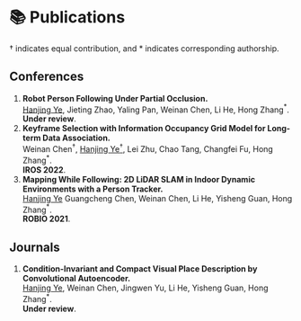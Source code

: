 # 📚 Publications
$\dagger$ indicates equal contribution, and $*$ indicates corresponding authorship.

## Conferences
1. **Robot Person Following Under Partial Occlusion.** <br /><u>Hanjing Ye</u>, Jieting Zhao, Yaling Pan, Weinan Chen, Li He, Hong Zhang$^*$. <br />**Under review**.
2. **Keyframe Selection with Information Occupancy Grid Model for Long-term Data Association.** <br />Weinan Chen$^\dagger$, <u>Hanjing Ye$^\dagger$</u>, Lei Zhu, Chao Tang, Changfei Fu, Hong Zhang$^*$. <br />**IROS 2022**.
3. **Mapping While Following: 2D LiDAR SLAM in Indoor Dynamic Environments with a Person Tracker.** <br /><u>Hanjing Ye</u> Guangcheng Chen, Weinan Chen, Li He, Yisheng Guan, Hong Zhang$^*$. <br />**ROBIO 2021**.

## Journals
1. **Condition-Invariant and Compact Visual Place Description by Convolutional Autoencoder.** <br /><u>Hanjing Ye</u>, Weinan Chen, Jingwen Yu, Li He, Yisheng Guan, Hong Zhang$^*$. <br />**Under review**.